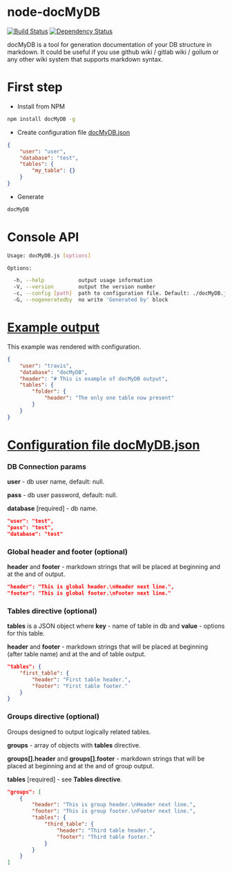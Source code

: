node-docMyDB
============

[![Build Status](https://travis-ci.org/index0h/node-docMyDB.png?branch=master)](https://travis-ci.org/index0h/node-docMyDB) [![Dependency Status](https://gemnasium.com/index0h/node-docMyDB.png)](https://gemnasium.com/index0h/node-docMyDB)

docMyDB is a tool for generation documentation of your DB structure in markdown.
It could be useful if you use github wiki / gitlab wiki / gollum or any other wiki system that supports markdown syntax.

# First step

* Install from NPM

```sh
npm install docMyDB -g
```

* Create configuration file [docMyDB.json](https://github.com/index0h/node-docMyDB/blob/master/examples/minimalConfiguration.json)

```json
{
    "user": "user",
    "database": "test",
    "tables": {
        "my_table": {}
    }
}
```

* Generate

```sh
docMyDB
```

# Console API

```sh
Usage: docMyDB.js [options]

Options:

  -h, --help           output usage information
  -V, --version        output the version number
  -c, --config [path]  path to configuration file. Default: ./docMyDB.json
  -G, --nogeneratedby  no write 'Generated by' block
```

# [Example output](https://github.com/index0h/node-docMyDB/wiki/example-output)

This example was rendered with configuration.

```json
{
    "user": "travis",
    "database": "docMyDB",
    "header": "# This is example of docMyDB output",
    "tables": {
        "folder": {
            "header": "The only one table now present"
        }
    }
}
```


# [Configuration file docMyDB.json](https://github.com/index0h/node-docMyDB/blob/master/examples/largeConfiguration.json)

### DB Connection params

**user** - db user name, default: null.

**pass** - db user password, default: null.

**database** [required] - db name.

```json
"user": "test",
"pass": "test",
"database": "test"
```

### Global header and footer (optional)

**header** and **footer** - markdown strings that will be placed at beginning and at the and of output.

```json
"header": "This is global header.\nHeader next line.",
"footer": "This is global footer.\nFooter next line."
```

### Tables directive (optional)

**tables** is a JSON object where **key** - name of table in db and **value** - options for this table.

**header** and **footer** - markdown strings that will be placed at beginning (after table name) and at the and of table output.

```json
"tables": {
    "first_table": {
        "header": "First table header.",
        "footer": "First table footer."
    }
}
```

### Groups directive (optional)

Groups designed to output logically related tables.

**groups** - array of objects with **tables** directive.

**groups[].header** and **groups[].footer** - markdown strings that will be placed at beginning and at the and of group output.

**tables** [required] - see **Tables directive**.


```json
"groups": [
    {
        "header": "This is group header.\nHeader next line.",
        "footer": "This is group footer.\nFooter next line.",
        "tables": {
            "third_table": {
                "header": "Third table header.",
                "footer": "Third table footer."
            }
        }
    }
]
```
